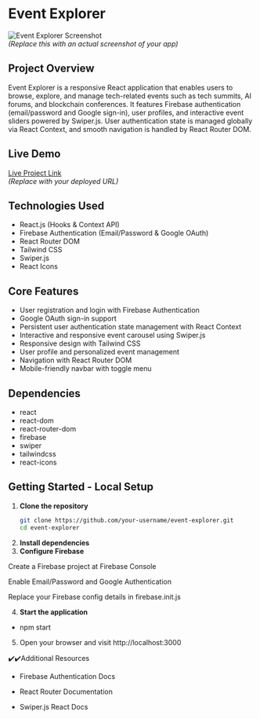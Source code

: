 # Event Explorer

![Event Explorer Screenshot](https://i.ibb.co.com/YT0YCcqN/Screenshot-2025-08-08-185633.jpg)  
*(Replace this with an actual screenshot of your app)*

## Project Overview  
Event Explorer is a responsive React application that enables users to browse, explore, and manage tech-related events such as tech summits, AI forums, and blockchain conferences. It features Firebase authentication (email/password and Google sign-in), user profiles, and interactive event sliders powered by Swiper.js. User authentication state is managed globally via React Context, and smooth navigation is handled by React Router DOM.

## Live Demo  
[Live Project Link](https://your-event-explorer.netlify.app)  
*(Replace with your deployed URL)*

## Technologies Used  
- React.js (Hooks & Context API)  
- Firebase Authentication (Email/Password & Google OAuth)  
- React Router DOM  
- Tailwind CSS  
- Swiper.js  
- React Icons  

## Core Features  
- User registration and login with Firebase Authentication  
- Google OAuth sign-in support  
- Persistent user authentication state management with React Context  
- Interactive and responsive event carousel using Swiper.js  
- Responsive design with Tailwind CSS  
- User profile and personalized event management  
- Navigation with React Router DOM  
- Mobile-friendly navbar with toggle menu  

## Dependencies  
- react  
- react-dom  
- react-router-dom  
- firebase  
- swiper  
- tailwindcss  
- react-icons  

## Getting Started - Local Setup  

1. **Clone the repository**  
   ```bash
   git clone https://github.com/your-username/event-explorer.git
   cd event-explorer
2. **Install dependencies**
3. **Configure Firebase**

Create a Firebase project at Firebase Console

Enable Email/Password and Google Authentication

Replace your Firebase config details in firebase.init.js

4. **Start the application**
- npm start
5. Open your browser and visit http://localhost:3000

✔️✔️Additional Resources
- Firebase Authentication Docs

- React Router Documentation

- Swiper.js React Docs
